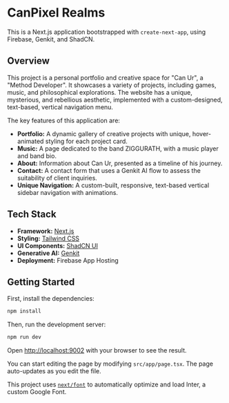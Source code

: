 # CanPixel Realms

This is a Next.js application bootstrapped with `create-next-app`, using Firebase, Genkit, and ShadCN.

## Overview

This project is a personal portfolio and creative space for "Can Ur", a "Method Developer". It showcases a variety of projects, including games, music, and philosophical explorations. The website has a unique, mysterious, and rebellious aesthetic, implemented with a custom-designed, text-based, vertical navigation menu.

The key features of this application are:
- **Portfolio:** A dynamic gallery of creative projects with unique, hover-animated styling for each project card.
- **Music:** A page dedicated to the band ZIGGURATH, with a music player and band bio.
- **About:** Information about Can Ur, presented as a timeline of his journey.
- **Contact:** A contact form that uses a Genkit AI flow to assess the suitability of client inquiries.
- **Unique Navigation:** A custom-built, responsive, text-based vertical sidebar navigation with animations.

## Tech Stack

- **Framework:** [Next.js](https://nextjs.org/)
- **Styling:** [Tailwind CSS](https://tailwindcss.com/)
- **UI Components:** [ShadCN UI](https://ui.shadcn.com/)
- **Generative AI:** [Genkit](https://firebase.google.com/docs/genkit)
- **Deployment:** Firebase App Hosting

## Getting Started

First, install the dependencies:
```bash
npm install
```

Then, run the development server:
```bash
npm run dev
```

Open [http://localhost:9002](http://localhost:9002) with your browser to see the result.

You can start editing the page by modifying `src/app/page.tsx`. The page auto-updates as you edit the file.

This project uses [`next/font`](https://nextjs.org/docs/basic-features/font-optimization) to automatically optimize and load Inter, a custom Google Font.
